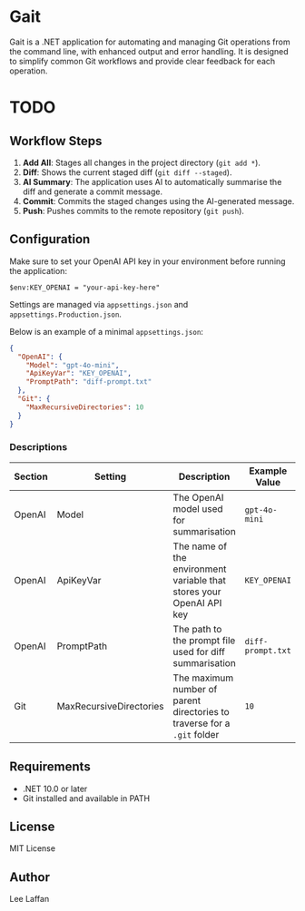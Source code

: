 # Gait

Gait is a .NET application for automating and managing Git operations from the command line, with enhanced output and error handling. It is designed to simplify common Git workflows and provide clear feedback for each operation.

# TODO
 


## Workflow Steps

1. **Add All**: Stages all changes in the project directory (`git add *`).
2. **Diff**: Shows the current staged diff (`git diff --staged`).
3. **AI Summary**: The application uses AI to automatically summarise the diff and generate a commit message.
4. **Commit**: Commits the staged changes using the AI-generated message.
5. **Push**: Pushes commits to the remote repository (`git push`).


## Configuration

Make sure to set your OpenAI API key in your environment before running the application:

```pwsh
$env:KEY_OPENAI = "your-api-key-here"
```

Settings are managed via `appsettings.json` and `appsettings.Production.json`.

Below is an example of a minimal `appsettings.json`:

```json
{
  "OpenAI": {
    "Model": "gpt-4o-mini",
    "ApiKeyVar": "KEY_OPENAI",
    "PromptPath": "diff-prompt.txt"
  },
  "Git": {
    "MaxRecursiveDirectories": 10
  }
}
```

### Descriptions

| Section | Setting                 | Description                                                              | Example Value     |
| ------- | ----------------------- | ------------------------------------------------------------------------ | ----------------- |
| OpenAI  | Model                   | The OpenAI model used for summarisation                                  | `gpt-4o-mini`     |
| OpenAI  | ApiKeyVar               | The name of the environment variable that stores your OpenAI API key     | `KEY_OPENAI`      |
| OpenAI  | PromptPath              | The path to the prompt file used for diff summarisation                  | `diff-prompt.txt` |
| Git     | MaxRecursiveDirectories | The maximum number of parent directories to traverse for a `.git` folder | `10`              |

## Requirements

- .NET 10.0 or later
- Git installed and available in PATH

## License

MIT License

## Author

Lee Laffan
